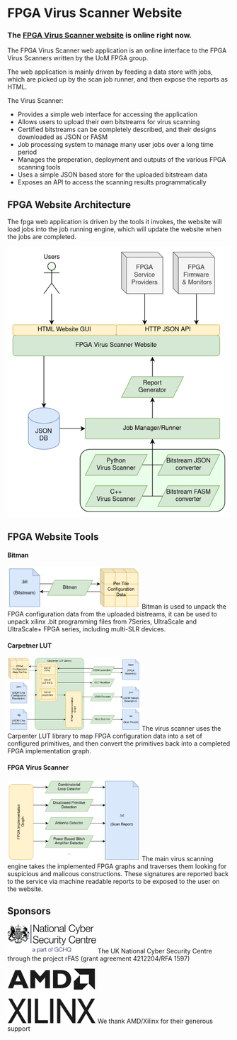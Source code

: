 # FPGA Virus Scanner Website
### The [FPGA Virus Scanner website](https://fpga.cs.manchester.ac.uk/vs/) is online right now.

The FPGA Virus Scanner web application is an online interface to the FPGA Virus Scanners written by the UoM FPGA group.

The web application is mainly driven by feeding a data store with jobs, which are picked up by the scan job runner, and then expose the reports as HTML.

The Virus Scanner:
 - Provides a simple web interface for accessing the application
 - Allows users to upload their own bitstreams for virus scanning
 - Certified bitstreams can be completely described, and their designs downloaded as JSON or FASM
 - Job processing system to manage many user jobs over a long time period
 - Manages the preperation, deployment and outputs of the various FPGA scanning tools
 - Uses a simple JSON based store for the uploaded bitstream data
 - Exposes an API to access the scanning results programmatically


## FPGA Website Architecture
The fpga web application is driven by the tools it invokes, the website will load jobs into the job running engine, which will update the website when the jobs are completed.

![bitman](/public/img/fpga-vs-web.png)

## FPGA Website Tools

#### Bitman
<img src='/public/img/bitman.png' width='300px' />
Bitman is used to unpack the FPGA configuration data from the uploaded bistreams, it can be used to unpack xilinx .bit programming files from 7Series, UltraScale and UltraScale+ FPGA series, including multi-SLR devices.

#### Carpetner LUT
<img src='/public/img/carpenterlut.png' width='300px' />
The virus scanner uses the Carpenter LUT library to map FPGA configuration data into a set of configured primitives, and then convert the primitives back into a completed FPGA implementation graph. 

#### FPGA Virus Scanner
<img src='/public/img/virusscanner.png' width='300px' />
The main virus scanning engine takes the implemented FPGA graphs and traverses them looking for suspicious and malicous constructions. These signatures are reported back to the service via machine readable reports to be exposed to the user on the website. 

## Sponsors
<img src='/public/img/ncsc_logo.png' width='200px' /> The UK National Cyber Security Centre through the project rFAS (grant agreement 4212204/RFA 1597)

<img src='/public/img/amd_xilinx_logo.png' width='200px' /> We thank AMD/Xilinx for their generous support
